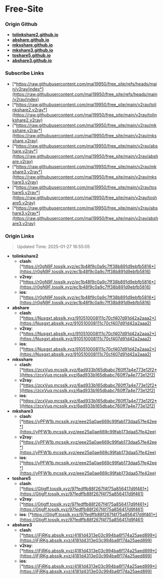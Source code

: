 # Free-Site

### Origin Github

- [**tolinkshare2.github.io**](https://github.com/tolinkshare2/tolinkshare2.github.io)
- [**abshare.github.io**](https://github.com/abshare/abshare.github.io)
- [**mksshare.github.io**](https://github.com/mksshare/mksshare.github.io)
- [**mkshare3.github.io**](https://github.com/mkshare3/mkshare3.github.io)
- [**toshare5.github.io**](https://github.com/toshare5/toshare5.github.io)
- [**abshare3.github.io**](https://github.com/abshare3/abshare3.github.io)

### Subscribe Links

- [*https://raw.githubusercontent.com/mai19950/free_site/refs/heads/main/v2ray/index*](https://raw.githubusercontent.com/mai19950/free_site/refs/heads/main/v2ray/index)
- [*https://raw.githubusercontent.com/mai19950/free_site/main/v2ray/tolinkshare2.v2ray*](https://raw.githubusercontent.com/mai19950/free_site/main/v2ray/tolinkshare2.v2ray)
- [*https://raw.githubusercontent.com/mai19950/free_site/main/v2ray/mksshare.v2ray*](https://raw.githubusercontent.com/mai19950/free_site/main/v2ray/mksshare.v2ray)
- [*https://raw.githubusercontent.com/mai19950/free_site/main/v2ray/abshare.v2ray*](https://raw.githubusercontent.com/mai19950/free_site/main/v2ray/abshare.v2ray)
- [*https://raw.githubusercontent.com/mai19950/free_site/main/v2ray/mkshare3.v2ray*](https://raw.githubusercontent.com/mai19950/free_site/main/v2ray/mkshare3.v2ray)
- [*https://raw.githubusercontent.com/mai19950/free_site/main/v2ray/toshare5.v2ray*](https://raw.githubusercontent.com/mai19950/free_site/main/v2ray/toshare5.v2ray)
- [*https://raw.githubusercontent.com/mai19950/free_site/main/v2ray/abshare3.v2ray*](https://raw.githubusercontent.com/mai19950/free_site/main/v2ray/abshare3.v2ray)

### Origin Links

> Updated Time: 2025-01-27 16:55:05

- **tolinkshare2**
  - **clash**: [*https://r0gN9F.tosslk.xyz/ec1b48f9c0a9c7ff38b891d9ebfb5816*](https://r0gN9F.tosslk.xyz/ec1b48f9c0a9c7ff38b891d9ebfb5816)
  - **v2ray**: [*https://r0gN9F.tosslk.xyz/ec1b48f9c0a9c7ff38b891d9ebfb5816*](https://r0gN9F.tosslk.xyz/ec1b48f9c0a9c7ff38b891d9ebfb5816)
  - **ios**: [*https://r0gN9F.tosslk.xyz/ec1b48f9c0a9c7ff38b891d9ebfb5816*](https://r0gN9F.tosslk.xyz/ec1b48f9c0a9c7ff38b891d9ebfb5816)
- **abshare**
  - **clash**: [*https://Nusgxt.absslk.xyz/910510008111c70cf407d91d42a2aaa2*](https://Nusgxt.absslk.xyz/910510008111c70cf407d91d42a2aaa2)
  - **v2ray**: [*https://Nusgxt.absslk.xyz/910510008111c70cf407d91d42a2aaa2*](https://Nusgxt.absslk.xyz/910510008111c70cf407d91d42a2aaa2)
  - **ios**: [*https://Nusgxt.absslk.xyz/910510008111c70cf407d91d42a2aaa2*](https://Nusgxt.absslk.xyz/910510008111c70cf407d91d42a2aaa2)
- **mksshare**
  - **clash**: [*https://zcxVuq.mcsslk.xyz/6ad933b165dbabc760ff7a4e773e12f2*](https://zcxVuq.mcsslk.xyz/6ad933b165dbabc760ff7a4e773e12f2)
  - **v2ray**: [*https://zcxVuq.mcsslk.xyz/6ad933b165dbabc760ff7a4e773e12f2*](https://zcxVuq.mcsslk.xyz/6ad933b165dbabc760ff7a4e773e12f2)
  - **ios**: [*https://zcxVuq.mcsslk.xyz/6ad933b165dbabc760ff7a4e773e12f2*](https://zcxVuq.mcsslk.xyz/6ad933b165dbabc760ff7a4e773e12f2)
- **mkshare3**
  - **clash**: [*https://yPFW1b.mcsslk.xyz/eee25a0ae669c99fab173daa57fe42ee*](https://yPFW1b.mcsslk.xyz/eee25a0ae669c99fab173daa57fe42ee)
  - **v2ray**: [*https://yPFW1b.mcsslk.xyz/eee25a0ae669c99fab173daa57fe42ee*](https://yPFW1b.mcsslk.xyz/eee25a0ae669c99fab173daa57fe42ee)
  - **ios**: [*https://yPFW1b.mcsslk.xyz/eee25a0ae669c99fab173daa57fe42ee*](https://yPFW1b.mcsslk.xyz/eee25a0ae669c99fab173daa57fe42ee)
- **toshare5**
  - **clash**: [*https://Gtjgff.tosslk.xyz/97fedffb88f267f4f75a856417d9f461*](https://Gtjgff.tosslk.xyz/97fedffb88f267f4f75a856417d9f461)
  - **v2ray**: [*https://Gtjgff.tosslk.xyz/97fedffb88f267f4f75a856417d9f461*](https://Gtjgff.tosslk.xyz/97fedffb88f267f4f75a856417d9f461)
  - **ios**: [*https://Gtjgff.tosslk.xyz/97fedffb88f267f4f75a856417d9f461*](https://Gtjgff.tosslk.xyz/97fedffb88f267f4f75a856417d9f461)
- **abshare3**
  - **clash**: [*https://jFjRKg.absslk.xyz/4181d4313e03c994ba6f174a25aed899*](https://jFjRKg.absslk.xyz/4181d4313e03c994ba6f174a25aed899)
  - **v2ray**: [*https://jFjRKg.absslk.xyz/4181d4313e03c994ba6f174a25aed899*](https://jFjRKg.absslk.xyz/4181d4313e03c994ba6f174a25aed899)
  - **ios**: [*https://jFjRKg.absslk.xyz/4181d4313e03c994ba6f174a25aed899*](https://jFjRKg.absslk.xyz/4181d4313e03c994ba6f174a25aed899)
